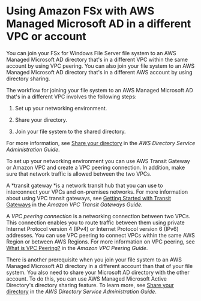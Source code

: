 # Using Amazon FSx with AWS Managed Microsoft AD in a different VPC or account<a name="shared-mad"></a>

You can join your FSx for Windows File Server file system to an AWS Managed Microsoft AD directory that's in a different VPC within the same account by using VPC peering\. You can also join your file system to an AWS Managed Microsoft AD directory that's in a different AWS account by using directory sharing\. 

The workflow for joining your file system to an AWS Managed Microsoft AD that's in a different VPC involves the following steps:

1. Set up your networking environment\.

1. Share your directory\.

1. Join your file system to the shared directory\.

For more information, see [Share your directory](https://docs.aws.amazon.com/directoryservice/latest/admin-guide/ms_ad_directory_sharing.html) in the *AWS Directory Service Administration Guide*\.

To set up your networking environment you can use AWS Transit Gateway or Amazon VPC and create a VPC peering connection\. In addition, make sure that network traffic is allowed between the two VPCs\.

A *transit gateway *is a network transit hub that you can use to interconnect your VPCs and on\-premises networks\. For more information about using VPC transit gateways, see [Getting Started with Transit Gateways](https://docs.aws.amazon.com/vpc/latest/tgw/tgw-getting-started.html) in the *Amazon VPC Transit Gateways Guide*\. 

A *VPC peering connection* is a networking connection between two VPCs\. This connection enables you to route traffic between them using private Internet Protocol version 4 \(IPv4\) or Internet Protocol version 6 \(IPv6\) addresses\. You can use VPC peering to connect VPCs within the same AWS Region or between AWS Regions\. For more information on VPC peering, see [What is VPC Peering?](https://docs.aws.amazon.com/vpc/latest/peering/Welcome.html) in the *Amazon VPC Peering Guide*\. 

There is another prerequisite when you join your file system to an AWS Managed Microsoft AD directory in a different account than that of your file system\. You also need to share your Microsoft AD directory with the other account\. To do this, you can use AWS Managed Microsoft Active Directory's directory sharing feature\. To learn more, see [Share your directory](https://docs.aws.amazon.com/directoryservice/latest/admin-guide/ms_ad_directory_sharing.html) in the *AWS Directory Service Administration Guide*\.